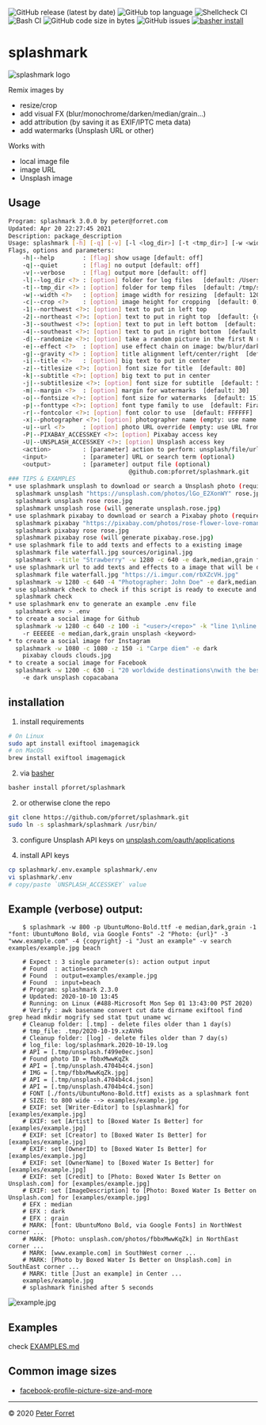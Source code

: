 ![GitHub release (latest by date)](https://img.shields.io/github/v/release/pforret/splashmark)
![GitHub top language](https://img.shields.io/github/languages/top/pforret/splashmark)
![Shellcheck CI](https://github.com/pforret/splashmark/workflows/Shellcheck%20CI/badge.svg) 
![Bash CI](https://github.com/pforret/splashmark/workflows/Bash%20CI/badge.svg)
![GitHub code size in bytes](https://img.shields.io/github/languages/code-size/pforret/splashmark)
![GitHub issues](https://img.shields.io/github/issues-raw/pforret/splashmark)
[![basher install](https://img.shields.io/badge/basher-install-white?logo=gnu-bash&style=flat)](https://basher.gitparade.com/package/)

# splashmark

![splashmark logo](assets/splash.jpg)

Remix images by
* resize/crop
* add visual FX (blur/monochrome/darken/median/grain...)
* add attribution (by saving it as EXIF/IPTC meta data)
* add watermarks (Unsplash URL or other)

Works with
* local image file
* image URL
* Unsplash image

## Usage

```bash
Program: splashmark 3.0.0 by peter@forret.com
Updated: Apr 20 22:27:45 2021
Description: package_description
Usage: splashmark [-h] [-q] [-v] [-l <log_dir>] [-t <tmp_dir>] [-w <width>] [-c <crop>] [-1 <northwest>] [-2 <northeast>] [-3 <southwest>] [-4 <southeast>] [-d <randomize>] [-e <effect>] [-g <gravity>] [-i <title>] [-z <titlesize>] [-k <subtitle>] [-j <subtitlesize>] [-m <margin>] [-o <fontsize>] [-p <fonttype>] [-r <fontcolor>] [-x <photographer>] [-u <url>] [-P <PIXABAY_ACCESSKEY>] [-U <UNSPLASH_ACCESSKEY>] <action> <input?> <output?>
Flags, options and parameters:
    -h|--help        : [flag] show usage [default: off]
    -q|--quiet       : [flag] no output [default: off]
    -v|--verbose     : [flag] output more [default: off]
    -l|--log_dir <?> : [option] folder for log files   [default: /Users/pforret/log/splashmark]
    -t|--tmp_dir <?> : [option] folder for temp files  [default: /tmp/splashmark]
    -w|--width <?>   : [option] image width for resizing  [default: 1200]
    -c|--crop <?>    : [option] image height for cropping  [default: 0]
    -1|--northwest <?>: [option] text to put in left top
    -2|--northeast <?>: [option] text to put in right top  [default: {url}]
    -3|--southwest <?>: [option] text to put in left bottom  [default: Created with pforret/splashmark]
    -4|--southeast <?>: [option] text to put in right bottom  [default: {copyright2}]
    -d|--randomize <?>: [option] take a random picture in the first N results  [default: 1]
    -e|--effect <?>  : [option] use effect chain on image: bw/blur/dark/grain/light/median/paint/pixel
    -g|--gravity <?> : [option] title alignment left/center/right  [default: center]
    -i|--title <?>   : [option] big text to put in center
    -z|--titlesize <?>: [option] font size for title  [default: 80]
    -k|--subtitle <?>: [option] big text to put in center
    -j|--subtitlesize <?>: [option] font size for subtitle  [default: 50]
    -m|--margin <?>  : [option] margin for watermarks  [default: 30]
    -o|--fontsize <?>: [option] font size for watermarks  [default: 15]
    -p|--fonttype <?>: [option] font type family to use  [default: FiraSansExtraCondensed-Bold.ttf]
    -r|--fontcolor <?>: [option] font color to use  [default: FFFFFF]
    -x|--photographer <?>: [option] photographer name (empty: use name from API)
    -u|--url <?>     : [option] photo URL override (empty: use URL from API)
    -P|--PIXABAY_ACCESSKEY <?>: [option] Pixabay access key
    -U|--UNSPLASH_ACCESSKEY <?>: [option] Unsplash access key
    <action>         : [parameter] action to perform: unsplash/file/url
    <input>          : [parameter] URL or search term (optional)
    <output>         : [parameter] output file (optional)
                                  @github.com:pforret/splashmark.git                                             
### TIPS & EXAMPLES
* use splashmark unsplash to download or search a Unsplash photo (requires free Unsplash API key)
  splashmark unsplash "https://unsplash.com/photos/lGo_E2XonWY" rose.jpg
  splashmark unsplash rose rose.jpg
  splashmark unsplash rose (will generate unsplash.rose.jpg)
* use splashmark pixabay to download or search a Pixabay photo (requires free Pixabay API key)
  splashmark pixabay "https://pixabay.com/photos/rose-flower-love-romance-beautiful-729509/" rose.jpg
  splashmark pixabay rose rose.jpg
  splashmark pixabay rose (will generate pixabay.rose.jpg)
* use splashmark file to add texts and effects to a existing image
  splashmark file waterfall.jpg sources/original.jpg
  splashmark --title "Strawberry" -w 1280 -c 640 -e dark,median,grain file sources/original.jpg waterfall.jpg
* use splashmark url to add texts and effects to a image that will be downloaded from a URL
  splashmark file waterfall.jpg "https://i.imgur.com/rbXZcVH.jpg"
  splashmark -w 1280 -c 640 -4 "Photographer: John Doe" -e dark,median,grain url "https://i.imgur.com/rbXZcVH.jpg" waterfall.jpg
* use splashmark check to check if this script is ready to execute and what values the options/flags are
  splashmark check
* use splashmark env to generate an example .env file
  splashmark env > .env
* to create a social image for Github
  splashmark -w 1280 -c 640 -z 100 -i "<user>/<repo>" -k "line 1\nline 2" 
    -r EEEEEE -e median,dark,grain unsplash <keyword>
* to create a social image for Instagram
  splashmark -w 1080 -c 1080 -z 150 -i "Carpe diem" -e dark 
    pixabay clouds clouds.jpg
* to create a social image for Facebook
  splashmark -w 1200 -c 630 -i "20 worldwide destinations\nwith the best beaches" 
    -e dark unsplash copacabana                
```

## installation

1. install requirements

```bash
# On Linux
sudo apt install exiftool imagemagick
# on MacOS
brew install exiftool imagemagick
```
2. via [basher](https://github.com/basherpm/basher)

```bash
basher install pforret/splashmark
```

2. or otherwise clone the repo
```bash
git clone https://github.com/pforret/splashmark.git
sudo ln -s splashmark/splashmark /usr/bin/
```

        
3. configure Unsplash API keys on [unsplash.com/oauth/applications](https://unsplash.com/oauth/applications)

4. install API keys

```bash
cp splashmark/.env.example splashmark/.env
vi splashmark/.env
# copy/paste `UNSPLASH_ACCESSKEY` value
```
## Example (verbose) output:

        $ splashmark -w 800 -p UbuntuMono-Bold.ttf -e median,dark,grain -1 "font: UbuntuMono Bold, via Google Fonts" -2 "Photo: {url}" -3 "www.example.com" -4 {copyright} -i "Just an example" -v search examples/example.jpg beach
        
        # Expect : 3 single parameter(s): action output input 
        # Found  : action=search 
        # Found  : output=examples/example.jpg 
        # Found  : input=beach 
        # Program: splashmark 2.3.0 
        # Updated: 2020-10-10 13:45 
        # Running: on Linux (#488-Microsoft Mon Sep 01 13:43:00 PST 2020) 
        # Verify : awk basename convert cut date dirname exiftool find grep head mkdir mogrify sed stat tput uname wc  
        # Cleanup folder: [.tmp] - delete files older than 1 day(s) 
        # tmp_file: .tmp/2020-10-19.xzAVHb 
        # Cleanup folder: [log] - delete files older than 7 day(s) 
        # log_file: log/splashmark.2020-10-19.log 
        # API = [.tmp/unsplash.f499e0ec.json] 
        # Found photo ID = fbbxMwwKqZk 
        # API = [.tmp/unsplash.4704b4c4.json] 
        # IMG = [.tmp/fbbxMwwKqZk.jpg] 
        # API = [.tmp/unsplash.4704b4c4.json] 
        # API = [.tmp/unsplash.4704b4c4.json] 
        # FONT [./fonts/UbuntuMono-Bold.ttf] exists as a splashmark font 
        # SIZE: to 800 wide --> examples/example.jpg 
        # EXIF: set [Writer-Editor] to [splashmark] for [examples/example.jpg] 
        # EXIF: set [Artist] to [Boxed Water Is Better] for [examples/example.jpg] 
        # EXIF: set [Creator] to [Boxed Water Is Better] for [examples/example.jpg] 
        # EXIF: set [OwnerID] to [Boxed Water Is Better] for [examples/example.jpg] 
        # EXIF: set [OwnerName] to [Boxed Water Is Better] for [examples/example.jpg] 
        # EXIF: set [Credit] to [Photo: Boxed Water Is Better on Unsplash.com] for [examples/example.jpg] 
        # EXIF: set [ImageDescription] to [Photo: Boxed Water Is Better on Unsplash.com] for [examples/example.jpg] 
        # EFX : median 
        # EFX : dark 
        # EFX : grain 
        # MARK: [font: UbuntuMono Bold, via Google Fonts] in NorthWest corner ... 
        # MARK: [Photo: unsplash.com/photos/fbbxMwwKqZk] in NorthEast corner ... 
        # MARK: [www.example.com] in SouthWest corner ... 
        # MARK: [Photo by Boxed Water Is Better on Unsplash.com] in SouthEast corner ... 
        # MARK: title [Just an example] in Center ... 
        examples/example.jpg
        # splashmark finished after 5 seconds

![example.jpg](examples/example.jpg)

## Examples
check [EXAMPLES.md](https://github.com/pforret/splashmark/blob/master/EXAMPLES.md)


## Common image sizes
* [facebook-profile-picture-size-and-more](https://www.godaddy.com/garage/facebook-profile-picture-size-and-more/)
---

&copy; 2020 [Peter Forret](https://github.com/pforret)